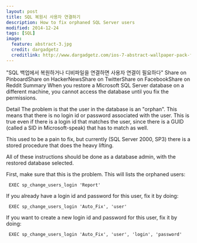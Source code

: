 ```yaml
---
layout: post
title: SQL 복원시 사용자 연결하기
description: How to fix orphaned SQL Server users
modified: 2014-12-24
tags: [SQL]
image:
  feature: abstract-3.jpg
  credit: dargadgetz
  creditlink: http://www.dargadgetz.com/ios-7-abstract-wallpaper-pack-for-iphone-5-and-ipod-touch-retina/
---
```


"SQL 백업에서 복원하거나 디비파일을 연결하면 사용자 연결이 필요하다"
Share on PinboardShare on HackerNewsShare on TwitterShare on FacebookShare on Reddit
Summary
When you restore a Microsoft SQL Server database on a different machine, you cannot access the database until you fix the permissions.

Detail
The problem is that the user in the database is an "orphan". This means that there is no login id or password associated with the user. This is true even if there is a login id that matches the user, since there is a GUID (called a SID in Microsoft-speak) that has to match as well.

This used to be a pain to fix, but currently (SQL Server 2000, SP3) there is a stored procedure that does the heavy lifting.

All of these instructions should be done as a database admin, with the restored database selected.

First, make sure that this is the problem. This will lists the orphaned users:

```
 EXEC sp_change_users_login 'Report'
```

If you already have a login id and password for this user, fix it by doing:

```
 EXEC sp_change_users_login 'Auto_Fix', 'user'
```

If you want to create a new login id and password for this user, fix it by doing:

```
 EXEC sp_change_users_login 'Auto_Fix', 'user', 'login', 'password'
```

